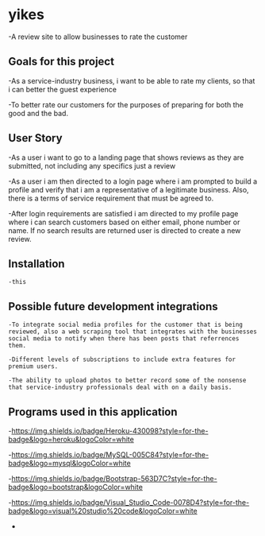 # yikes

-A review site to allow businesses to rate the customer

## Goals for this project

-As a service-industry business, i want to be able to rate my clients, so that i can better the guest experience

-To better rate our customers for the purposes of preparing for both the good and the bad.

## User Story

-As a user i want to go to a landing page that shows reviews as they are submitted, not including any specifics just a review

-As a user i am then directed to a login page where i am prompted to build a profile and verify that i am a representative of a legitimate business. Also, there is a terms of service requirement that must be agreed to.

-After login requirements are satisfied i am directed to my profile page where i can search customers based on either email, phone number or name. If no search results are returned user is directed to create a new review.

## Installation

    -this

## Possible future development integrations

    -To integrate social media profiles for the customer that is being reviewed, also a web scraping tool that integrates with the businesses social media to notify when there has been posts that referrences them.

    -Different levels of subscriptions to include extra features for premium users.

    -The ability to upload photos to better record some of the nonsense that service-industry professionals deal with on a daily basis.

## Programs used in this application

-https://img.shields.io/badge/Heroku-430098?style=for-the-badge&logo=heroku&logoColor=white

-https://img.shields.io/badge/MySQL-005C84?style=for-the-badge&logo=mysql&logoColor=white

-https://img.shields.io/badge/Bootstrap-563D7C?style=for-the-badge&logo=bootstrap&logoColor=white

-https://img.shields.io/badge/Visual_Studio_Code-0078D4?style=for-the-badge&logo=visual%20studio%20code&logoColor=white

-
